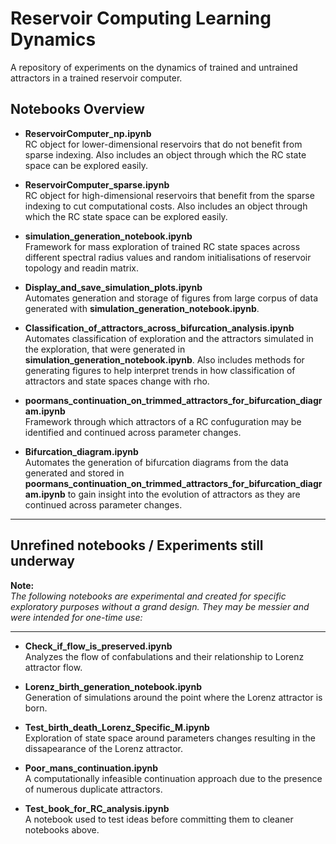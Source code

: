 # Reservoir Computing Learning Dynamics
A repository of experiments on the dynamics of trained and untrained attractors in a trained reservoir computer.

## Notebooks Overview

- **ReservoirComputer_np.ipynb**  
  RC object for lower-dimensional reservoirs that do not benefit from sparse indexing. Also includes an object through which the RC state space can be explored easily.

- **ReservoirComputer_sparse.ipynb**  
  RC object for high-dimensional reservoirs that benefit from the sparse indexing to cut computational costs. Also includes an object through which the RC state space can be explored easily.

- **simulation_generation_notebook.ipynb**  
  Framework for mass exploration of trained RC state spaces across different spectral radius values and random initialisations of reservoir topology and readin matrix.

- **Display_and_save_simulation_plots.ipynb**  
  Automates generation and storage of figures from large corpus of data generated with **simulation_generation_notebook.ipynb**.

- **Classification_of_attractors_across_bifurcation_analysis.ipynb**  
  Automates classification of exploration and the attractors simulated in the exploration, that were generated in **simulation_generation_notebook.ipynb**. Also includes methods for generating figures to help interpret trends in how classification of attractors and state spaces change with rho.

- **poormans_continuation_on_trimmed_attractors_for_bifurcation_diagram.ipynb**  
  Framework through which attractors of a RC confuguration may be identified and continued across parameter changes.

- **Bifurcation_diagram.ipynb**  
  Automates the generation of bifurcation diagrams from the data generated and stored in **poormans_continuation_on_trimmed_attractors_for_bifurcation_diagram.ipynb** to gain insight into the evolution of attractors as they are continued across parameter changes.

---

## Unrefined notebooks / Experiments still underway
**Note:**  
*The following notebooks are experimental and created for specific exploratory purposes without a grand design. They may be messier and were intended for one-time use:*

---

- **Check_if_flow_is_preserved.ipynb**  
  Analyzes the flow of confabulations and their relationship to Lorenz attractor flow.

- **Lorenz_birth_generation_notebook.ipynb**  
  Generation of simulations around the point where the Lorenz attractor is born.

- **Test_birth_death_Lorenz_Specific_M.ipynb**  
  Exploration of state space around parameters changes resulting in the dissapearance of the Lorenz attractor.

- **Poor_mans_continuation.ipynb**  
  A computationally infeasible continuation approach due to the presence of numerous duplicate attractors.

- **Test_book_for_RC_analysis.ipynb**  
  A notebook used to test ideas before committing them to cleaner notebooks above.
